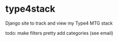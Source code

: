 type4stack
==========

Django site to track and view my Type4 MTG stack

todo: 
make filters pretty
add categories (see email)
